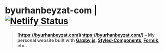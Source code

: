 # byurhanbeyzat-com | [![Netlify Status](https://api.netlify.com/api/v1/badges/13d25937-0bde-4bf4-b6c3-3555fe36288f/deploy-status)](https://app.netlify.com/sites/byurhanbeyzat/deploys)

> **[https://byurhanbeyzat.com](https://byurhanbeyzat.com/) &ndash; My personal website built with [Gatsby.js](https://www.gatsbyjs.org/), [Styled-Components](https://www.styled-components.com/), [Formik](https://jaredpalmer.com/formik/), etc..**
